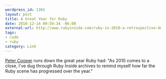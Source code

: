 ```yaml
--- 
wordpress_id: 1301
layout: post
title: A Great Year for Ruby
date: 2010-12-14 09:59:34 -06:00
external-url: http://www.rubyinside.com/ruby-in-2010-a-retrospective-4059.html
tags:
- code
- ruby
category: Link
---
```

<a href="http://www.rubyinside.com/ruby-in-2010-a-retrospective-4059.html">Peter Cooper</a> runs down the great year Ruby had: "As 2010 comes to a close, I've dug through Ruby Inside archives to remind myself how far the Ruby scene has progressed over the year."
